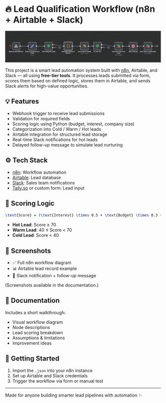 # 🔥 Lead Qualification Workflow (n8n + Airtable + Slack)

![Workflow Diagram](Workflow_Diagram.png)

This project is a smart lead automation system built with [n8n](https://n8n.io), Airtable, and Slack — all using **free-tier tools**. It processes leads submitted via form, scores them based on defined logic, stores them in Airtable, and sends Slack alerts for high-value opportunities.

## 💡 Features

- Webhook trigger to receive lead submissions
- Validation for required fields
- Scoring logic using Python (budget, interest, company size)
- Categorization into Cold / Warm / Hot leads
- Airtable integration for structured lead storage
- Real-time Slack notifications for hot leads
- Delayed follow-up message to simulate lead nurturing

## ⚙️ Tech Stack

- [n8n](https://n8n.io): Workflow automation
- [Airtable](https://airtable.com): Lead database
- [Slack](https://slack.com): Sales team notifications
- [Tally.so](https://tally.so) or custom form: Lead input

## 🧠 Scoring Logic

```latex
\text{Score} = (\text{Interest} \times 0.5 + \text{Budget} \times 0.3 + \text{Company Size} \times 0.2) \times 100
```

* **Hot Lead**: Score ≥ 70
* **Warm Lead**: 40 ≤ Score < 70
* **Cold Lead**: Score < 40

## 📸 Screenshots

* ✅ Full n8n workflow diagram
* 📊 Airtable lead record example
* 💬 Slack notification + follow-up message

(Screenshots available in the documentation.)

## 📄 Documentation

Includes a short walkthrough:

* Visual workflow diagram
* Node descriptions
* Lead scoring breakdown
* Assumptions & limitations
* Improvement ideas

## 🚀 Getting Started

1. Import the `.json` into your n8n instance
2. Set up Airtable and Slack credentials
3. Trigger the workflow via form or manual test

---

Made for anyone building smarter lead pipelines with automation ✨
